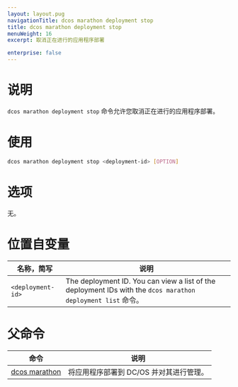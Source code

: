 ```yaml
---
layout: layout.pug
navigationTitle: dcos marathon deployment stop
title: dcos marathon deployment stop
menuWeight: 16
excerpt: 取消正在进行的应用程序部署

enterprise: false
---
```



# 说明
`dcos marathon deployment stop` 命令允许您取消正在进行的应用程序部署。

# 使用

```bash
dcos marathon deployment stop <deployment-id> [OPTION]
```

# 选项

无。

# 位置自变量

| 名称，简写 | 说明 |
|---------|-------------|
| `<deployment-id>`   |   The deployment ID. You can view a list of the deployment IDs with the `dcos marathon deployment list` 命令。|

# 父命令

| 命令 | 说明 |
|---------|-------------|
| [dcos marathon](/1.11/cli/command-reference/dcos-marathon/) | 将应用程序部署到 DC/OS 并对其进行管理。|


